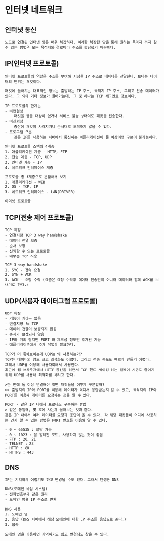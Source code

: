 # 인터넷 네트워크

## 인터넷 통신
    노드로 연결된 인터넷 망은 매우 복잡하다. 이러한 복장한 망을 통해 원하는 목적지 까지 갈 수 있는 방법은 모든 목적지와 경로마다 주소를 할당했기 때문이다.
## IP(인터넷 프로토콜)
    인터넷 프로토콜의 역할은 주소를 부여해 지정한 IP 주소로 데이터를 전달한다. 보내는 데이터의 단위는 패킷이다.

    패킷에 들어가는 대표적인 정보는 출발하는 IP 주소, 목적지 IP 주소, 그리고 전송 데이터가 있다. 그 외에 기타 정보가 들어가는데, 그 중 하나는 TCP 세그먼트 정보이다.

    IP 프로토콜의 한계는
    - 비연결성
        패킷을 받을 대상이 없거나 서비스 불능 상태여도 패킷을 전송한다.
    - 비신뢰성
        중산에 패킷이 사라지거나 순서대로 도착하지 않을 수 있다.
    - 프로그램 구분
        같은 IP를 사용하는 서버에서 통신하는 애플리케이션이 둘 이상이면 구분이 불가능하다.

    인터넷 프로토콜 스택의 4계층
    1. 애플리케이션 계층 - HTTP, FTP
    2. 전송 계층 - TCP, UDP
    3. 인터넷 계층 - IP
    4. 네트워크 인터페이스 계층

    프로토콜 총 3계층으로 분할해서 보기
    1. 애플리케이션 - WEB
    2. OS - TCP, IP
    3. 네트워크 인터페이스 - LAN(DRIVER)

    이더넷 프로토콜

## TCP(전송 제어 프로토콜)
    TCP 특징 
    - 연결지향 TCP 3 way handshake
    - 데이터 전달 보증
    - 순서 보장
    - 신뢰할 수 있는 프로토콜
    - 대부분 TCP 사용

    TCP 3 way handshake
    1. SYC - 접속 요청
    2. SYN + ACK
    3. ACK - 요청 수락 (요즘은 요청 수락후 데이터 전송만이 아니라 데이터와 함께 ACK를 보내기도 한다.)

## UDP(사용자 데이터그램 프로토콜)
    UDP 특징 
    - 기능이 거이ㅡ 없음
    - 연결지향 != TCP
    - 데이터 전달이 보증되지 않음
    - 순서가 보장되지 않음
    - IP와 거의 같지만 PORT 와 체크섬 정도만 추가된 기능
    - 애플리케이션에서 추가 작업이 필요하다.

    TCP가 더 좋아보이는데 UDP는 왜 사용하는가? 
    TCP는 데이터의 양도 크고 최적화도 어렵다. 그리고 전송 속도도 빠르게 만들기 어렵다.
    그래서 UDP를 이용해 사용자화해서 사용한다.
    최근에 웹 브라우저에서 HTTP 통신을 하면서 TCP 핸드 셰이킹 하는 딜레이 시간도 줄이기 위해 UDP를 사용해 최적화를 하려고 한다.

    >한 번에 둘 이상 연결해야 하면 패킷들을 어떻게 구분할까? 
    >> 출발지의 IP와 PORT를 이용해 데이터가 어디서 응답받는지 알 수 있고, 목적지의 IP와 PORT를 이용해 데이터를 요청하는 곳을 알 수 있다. 
    
    PORT - 같은 IP 내에서 프로세스 구분하는 방법
    > 같은 동일때, 몇 호에 사는지 물어보는 것과 같다.
    같은 IP 내에서 여러 데이터를 요청과 응답이 올 수 있다. 각 해당 패킷들이 어디에 사용하는 건지 알 수 있는 방법은 PORT 번호를 이용해 알 수 있다.

    - 0 ~ 65535 : 할당 가능
    - 0 ~ 1023 : 잘 알려진 포트, 사용하지 않는 것이 좋음
    - FTP : 20, 21
    - TELNET : 23
    - HTTP : 80
    - HTTPS : 443
## DNS

    IP는 기억하기 어렵기도 하고 변경될 수도 있다. 그래서 탄생한 DNS

    DNS(도메인 네임 시스템)
    - 전화번호부와 같은 원리
    - 도메인 명을 IP 주소로 변환

    DNS 사용
    1. 도메인 명
    2. 응답 (DNS 서버에서 해당 모에인에 대한 IP 주소를 응답으로 준다.)
    3. 접속

    도메인 명을 이용하면 기억하기도 쉽고 변경되도 찾을 수 있다.

